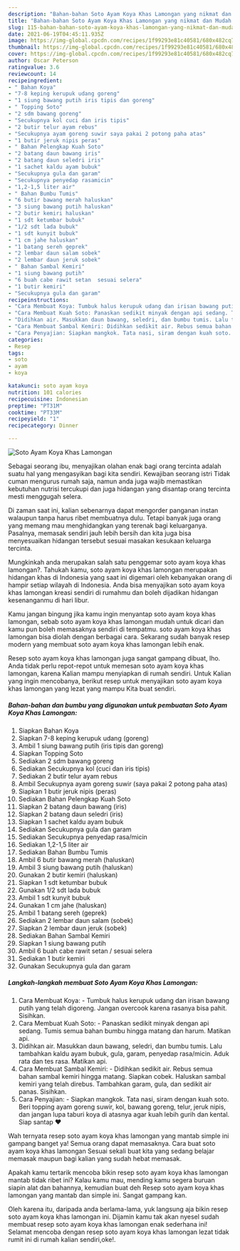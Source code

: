 ```yaml
---
description: "Bahan-bahan Soto Ayam Koya Khas Lamongan yang nikmat dan Mudah Dibuat"
title: "Bahan-bahan Soto Ayam Koya Khas Lamongan yang nikmat dan Mudah Dibuat"
slug: 115-bahan-bahan-soto-ayam-koya-khas-lamongan-yang-nikmat-dan-mudah-dibuat
date: 2021-06-19T04:45:11.935Z
image: https://img-global.cpcdn.com/recipes/1f99293e81c40581/680x482cq70/soto-ayam-koya-khas-lamongan-foto-resep-utama.jpg
thumbnail: https://img-global.cpcdn.com/recipes/1f99293e81c40581/680x482cq70/soto-ayam-koya-khas-lamongan-foto-resep-utama.jpg
cover: https://img-global.cpcdn.com/recipes/1f99293e81c40581/680x482cq70/soto-ayam-koya-khas-lamongan-foto-resep-utama.jpg
author: Oscar Peterson
ratingvalue: 3.6
reviewcount: 14
recipeingredient:
- " Bahan Koya"
- "7-8 keping kerupuk udang goreng"
- "1 siung bawang putih iris tipis dan goreng"
- " Topping Soto"
- "2 sdm bawang goreng"
- "Secukupnya kol cuci dan iris tipis"
- "2 butir telur ayam rebus"
- "Secukupnya ayam goreng suwir saya pakai 2 potong paha atas"
- "1 butir jeruk nipis peras"
- " Bahan Pelengkap Kuah Soto"
- "2 batang daun bawang iris"
- "2 batang daun seledri iris"
- "1 sachet kaldu ayam bubuk"
- "Secukupnya gula dan garam"
- "Secukupnya penyedap rasamicin"
- "1,2-1,5 liter air"
- " Bahan Bumbu Tumis"
- "6 butir bawang merah haluskan"
- "3 siung bawang putih haluskan"
- "2 butir kemiri haluskan"
- "1 sdt ketumbar bubuk"
- "1/2 sdt lada bubuk"
- "1 sdt kunyit bubuk"
- "1 cm jahe haluskan"
- "1 batang sereh geprek"
- "2 lembar daun salam sobek"
- "2 lembar daun jeruk sobek"
- " Bahan Sambal Kemiri"
- "1 siung bawang putih"
- "6 buah cabe rawit setan  sesuai selera"
- "1 butir kemiri"
- "Secukupnya gula dan garam"
recipeinstructions:
- "Cara Membuat Koya: Tumbuk halus kerupuk udang dan irisan bawang putih yang telah digoreng. Jangan overcook karena rasanya bisa pahit. Sisihkan."
- "Cara Membuat Kuah Soto: Panaskan sedikit minyak dengan api sedang. Tumis semua bahan bumbu hingga matang dan harum. Matikan api."
- "Didihkan air. Masukkan daun bawang, seledri, dan bumbu tumis. Lalu tambahkan kaldu ayam bubuk, gula, garam, penyedap rasa/micin. Aduk rata dan tes rasa. Matikan api."
- "Cara Membuat Sambal Kemiri: Didihkan sedikit air. Rebus semua bahan sambal kemiri hingga matang. Siapkan cobek. Haluskan sambal kemiri yang telah direbus. Tambahkan garam, gula, dan sedikit air panas. Sisihkan."
- "Cara Penyajian: Siapkan mangkok. Tata nasi, siram dengan kuah soto. Beri topping ayam goreng suwir, kol, bawang goreng, telur, jeruk nipis, dan jangan lupa taburi koya di atasnya agar kuah lebih gurih dan kental. Siap santap ❤"
categories:
- Resep
tags:
- soto
- ayam
- koya

katakunci: soto ayam koya 
nutrition: 101 calories
recipecuisine: Indonesian
preptime: "PT31M"
cooktime: "PT33M"
recipeyield: "1"
recipecategory: Dinner

---
```



![Soto Ayam Koya Khas Lamongan](https://img-global.cpcdn.com/recipes/1f99293e81c40581/680x482cq70/soto-ayam-koya-khas-lamongan-foto-resep-utama.jpg)

Sebagai seorang ibu, menyajikan olahan enak bagi orang tercinta adalah suatu hal yang mengasyikan bagi kita sendiri. Kewajiban seorang istri Tidak cuman mengurus rumah saja, namun anda juga wajib memastikan kebutuhan nutrisi tercukupi dan juga hidangan yang disantap orang tercinta mesti menggugah selera.

Di zaman  saat ini, kalian sebenarnya dapat mengorder panganan instan walaupun tanpa harus ribet membuatnya dulu. Tetapi banyak juga orang yang memang mau menghidangkan yang terenak bagi keluarganya. Pasalnya, memasak sendiri jauh lebih bersih dan kita juga bisa menyesuaikan hidangan tersebut sesuai masakan kesukaan keluarga tercinta. 



Mungkinkah anda merupakan salah satu penggemar soto ayam koya khas lamongan?. Tahukah kamu, soto ayam koya khas lamongan merupakan hidangan khas di Indonesia yang saat ini digemari oleh kebanyakan orang di hampir setiap wilayah di Indonesia. Anda bisa menyajikan soto ayam koya khas lamongan kreasi sendiri di rumahmu dan boleh dijadikan hidangan kesenanganmu di hari libur.

Kamu jangan bingung jika kamu ingin menyantap soto ayam koya khas lamongan, sebab soto ayam koya khas lamongan mudah untuk dicari dan kamu pun boleh memasaknya sendiri di tempatmu. soto ayam koya khas lamongan bisa diolah dengan berbagai cara. Sekarang sudah banyak resep modern yang membuat soto ayam koya khas lamongan lebih enak.

Resep soto ayam koya khas lamongan juga sangat gampang dibuat, lho. Anda tidak perlu repot-repot untuk memesan soto ayam koya khas lamongan, karena Kalian mampu menyiapkan di rumah sendiri. Untuk Kalian yang ingin mencobanya, berikut resep untuk menyajikan soto ayam koya khas lamongan yang lezat yang mampu Kita buat sendiri.

<!--inarticleads1-->

##### Bahan-bahan dan bumbu yang digunakan untuk pembuatan Soto Ayam Koya Khas Lamongan:

1. Siapkan  Bahan Koya
1. Siapkan 7-8 keping kerupuk udang (goreng)
1. Ambil 1 siung bawang putih (iris tipis dan goreng)
1. Siapkan  Topping Soto
1. Sediakan 2 sdm bawang goreng
1. Sediakan Secukupnya kol (cuci dan iris tipis)
1. Sediakan 2 butir telur ayam rebus
1. Ambil Secukupnya ayam goreng suwir (saya pakai 2 potong paha atas)
1. Siapkan 1 butir jeruk nipis (peras)
1. Sediakan  Bahan Pelengkap Kuah Soto
1. Siapkan 2 batang daun bawang (iris)
1. Siapkan 2 batang daun seledri (iris)
1. Siapkan 1 sachet kaldu ayam bubuk
1. Sediakan Secukupnya gula dan garam
1. Sediakan Secukupnya penyedap rasa/micin
1. Sediakan 1,2-1,5 liter air
1. Sediakan  Bahan Bumbu Tumis
1. Ambil 6 butir bawang merah (haluskan)
1. Ambil 3 siung bawang putih (haluskan)
1. Gunakan 2 butir kemiri (haluskan)
1. Siapkan 1 sdt ketumbar bubuk
1. Gunakan 1/2 sdt lada bubuk
1. Ambil 1 sdt kunyit bubuk
1. Gunakan 1 cm jahe (haluskan)
1. Ambil 1 batang sereh (geprek)
1. Sediakan 2 lembar daun salam (sobek)
1. Siapkan 2 lembar daun jeruk (sobek)
1. Sediakan  Bahan Sambal Kemiri
1. Siapkan 1 siung bawang putih
1. Ambil 6 buah cabe rawit setan / sesuai selera
1. Sediakan 1 butir kemiri
1. Gunakan Secukupnya gula dan garam




<!--inarticleads2-->

##### Langkah-langkah membuat Soto Ayam Koya Khas Lamongan:

1. Cara Membuat Koya: - Tumbuk halus kerupuk udang dan irisan bawang putih yang telah digoreng. Jangan overcook karena rasanya bisa pahit. Sisihkan.
1. Cara Membuat Kuah Soto: - Panaskan sedikit minyak dengan api sedang. Tumis semua bahan bumbu hingga matang dan harum. Matikan api.
1. Didihkan air. Masukkan daun bawang, seledri, dan bumbu tumis. Lalu tambahkan kaldu ayam bubuk, gula, garam, penyedap rasa/micin. Aduk rata dan tes rasa. Matikan api.
1. Cara Membuat Sambal Kemiri: - Didihkan sedikit air. Rebus semua bahan sambal kemiri hingga matang. Siapkan cobek. Haluskan sambal kemiri yang telah direbus. Tambahkan garam, gula, dan sedikit air panas. Sisihkan.
1. Cara Penyajian: - Siapkan mangkok. Tata nasi, siram dengan kuah soto. Beri topping ayam goreng suwir, kol, bawang goreng, telur, jeruk nipis, dan jangan lupa taburi koya di atasnya agar kuah lebih gurih dan kental. Siap santap ❤




Wah ternyata resep soto ayam koya khas lamongan yang mantab simple ini gampang banget ya! Semua orang dapat memasaknya. Cara buat soto ayam koya khas lamongan Sesuai sekali buat kita yang sedang belajar memasak maupun bagi kalian yang sudah hebat memasak.

Apakah kamu tertarik mencoba bikin resep soto ayam koya khas lamongan mantab tidak ribet ini? Kalau kamu mau, mending kamu segera buruan siapin alat dan bahannya, kemudian buat deh Resep soto ayam koya khas lamongan yang mantab dan simple ini. Sangat gampang kan. 

Oleh karena itu, daripada anda berlama-lama, yuk langsung aja bikin resep soto ayam koya khas lamongan ini. Dijamin kamu tak akan nyesel sudah membuat resep soto ayam koya khas lamongan enak sederhana ini! Selamat mencoba dengan resep soto ayam koya khas lamongan lezat tidak rumit ini di rumah kalian sendiri,oke!.

